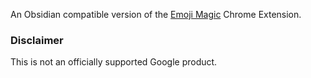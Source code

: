 An Obsidian compatible version of the [Emoji Magic](https://github.com/SimplGy/emoji-magic) Chrome Extension.

















### Disclaimer

This is not an officially supported Google product.